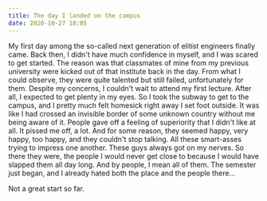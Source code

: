 ```yaml
---
title: The day I landed on the campus
date: 2020-10-27 18:05
---
```


My first day among the so-called next generation of elitist engineers finally came. Back then, I didn't have much confidence in myself, and I was scared to get started. The reason was that classmates of mine from my previous university were kicked out of that institute back in the day. From what I could observe, they were quite talented but still failed, unfortunately for them. Despite my concerns, I couldn't wait to attend my first lecture. After all, I expected to get plenty in my eyes. So I took the subway to get to the campus, and I pretty much felt homesick right away I set foot outside. It was like I had crossed an invisible border of some unknown country without me being aware of it. People gave off a feeling of superiority that I didn't like at all. It pissed me off, a lot. And for some reason, they seemed happy, very happy, too happy, and they couldn't stop talking. All these smart-asses trying to impress one another. These guys always got on my nerves. So there they were, the people I would never get close to because I would have slapped them all day long. And by people, I mean all of them. The semester just began, and I already hated both the place and the people there...

Not a great start so far.
